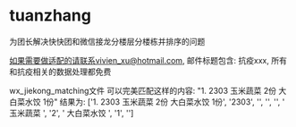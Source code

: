 # tuanzhang
为团长解决快快团和微信接龙分楼层分楼栋并排序的问题

如果需要做适配的请联系vivien_xu@hotmail.com, 邮件标题包含: 抗疫xxx, 所有和抗疫相关的数据处理都免费

wx_jiekong_matching文件 可以完美匹配这样的内容: "1. 2303 玉米蔬菜 2份 大白菜水饺 1份"
结果为: ['1. 2303 玉米蔬菜 2份 大白菜水饺 1份', '2303', '', '', '', ' 玉米蔬菜 ', '2', ' 大白菜水饺 ', '1', '']
